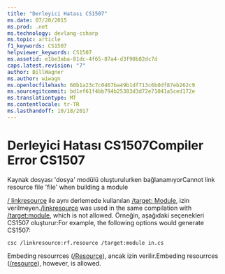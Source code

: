 ```yaml
---
title: "Derleyici Hatası CS1507"
ms.date: 07/20/2015
ms.prod: .net
ms.technology: devlang-csharp
ms.topic: article
f1_keywords: CS1507
helpviewer_keywords: CS1507
ms.assetid: e1be3aba-81dc-4f65-87a4-d3f90b82dc7d
caps.latest.revision: "7"
author: BillWagner
ms.author: wiwagn
ms.openlocfilehash: 60b1a23c7c0467ba49b1df713c6b0df87eb262c9
ms.sourcegitcommit: bd1ef61f4bb794b25383d3d72e71041a5ced172e
ms.translationtype: MT
ms.contentlocale: tr-TR
ms.lasthandoff: 10/18/2017
---
```

# <a name="compiler-error-cs1507"></a><span data-ttu-id="0d8c2-102">Derleyici Hatası CS1507</span><span class="sxs-lookup"><span data-stu-id="0d8c2-102">Compiler Error CS1507</span></span>
<span data-ttu-id="0d8c2-103">Kaynak dosyası 'dosya' modülü oluşturulurken bağlanamıyor</span><span class="sxs-lookup"><span data-stu-id="0d8c2-103">Cannot link resource file 'file' when building a module</span></span>  
  
 <span data-ttu-id="0d8c2-104">[/ linkresource](../../csharp/language-reference/compiler-options/linkresource-compiler-option.md) ile aynı derlemede kullanılan [/target: Module](../../csharp/language-reference/compiler-options/target-module-compiler-option.md), izin verilmeyen.</span><span class="sxs-lookup"><span data-stu-id="0d8c2-104">[/linkresource](../../csharp/language-reference/compiler-options/linkresource-compiler-option.md) was used in the same compilation with [/target:module](../../csharp/language-reference/compiler-options/target-module-compiler-option.md), which is not allowed.</span></span> <span data-ttu-id="0d8c2-105">Örneğin, aşağıdaki seçenekleri CS1507 oluşturur:</span><span class="sxs-lookup"><span data-stu-id="0d8c2-105">For example, the following options would generate CS1507:</span></span>  
  
```  
csc /linkresource:rf.resource /target:module in.cs  
```  
  
 <span data-ttu-id="0d8c2-106">Embeding resourrces ([/Resource](../../csharp/language-reference/compiler-options/resource-compiler-option.md)), ancak izin verilir.</span><span class="sxs-lookup"><span data-stu-id="0d8c2-106">Embeding resourrces ([/resource](../../csharp/language-reference/compiler-options/resource-compiler-option.md)), however, is allowed.</span></span>
